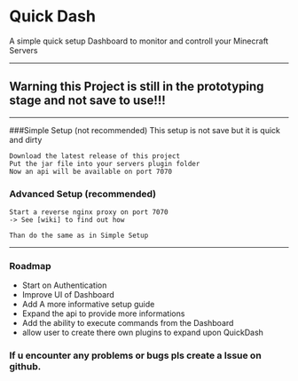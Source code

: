 # Quick Dash
A simple quick setup Dashboard to monitor and controll your Minecraft Servers

------------


## Warning this Project is still in the prototyping stage and not save to use!!!

------------


###Simple Setup (not recommended)
This setup is not save but it is quick and dirty
```
Download the latest release of this project
Put the jar file into your servers plugin folder
Now an api will be available on port 7070
```

### Advanced Setup (recommended)
```
Start a reverse nginx proxy on port 7070
-> See [wiki] to find out how

Than do the same as in Simple Setup
```

------------


### Roadmap
- Start on Authentication
- Improve UI of Dashboard
- Add A more informative setup guide
- Expand the api to provide more informations
- Add the ability to execute commands from the Dashboard
- allow user to create there own plugins to expand upon QuickDash

### If u encounter any problems or bugs pls create a Issue on github.
